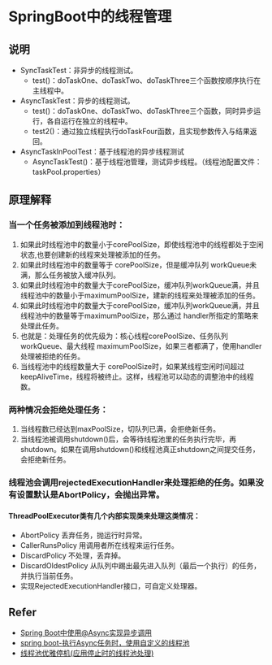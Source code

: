 # SpringBoot中的线程管理
## 说明
- SyncTaskTest：非异步的线程测试。
    - test()：doTaskOne、doTaskTwo、doTaskThree三个函数按顺序执行在主线程中。
- AsyncTaskTest：异步的线程测试。
    - test()：doTaskOne、doTaskTwo、doTaskThree三个函数，同时异步运行，各自运行在独立的线程中。
    - test2()：通过独立线程执行doTaskFour函数，且实现参数传入与结果返回。
- AsyncTaskInPoolTest：基于线程池的异步线程测试
    - AsyncTaskTest()：基于线程池管理，测试异步线程。（线程池配置文件：taskPool.properties）
## 原理解释
### 当一个任务被添加到线程池时：
1. 如果此时线程池中的数量小于corePoolSize，即使线程池中的线程都处于空闲状态,也要创建新的线程来处理被添加的任务。
2. 如果此时线程池中的数量等于 corePoolSize，但是缓冲队列 workQueue未满，那么任务被放入缓冲队列。
3. 如果此时线程池中的数量大于corePoolSize，缓冲队列workQueue满，并且线程池中的数量小于maximumPoolSize，建新的线程来处理被添加的任务。
4. 如果此时线程池中的数量大于corePoolSize，缓冲队列workQueue满，并且线程池中的数量等于maximumPoolSize，那么通过 handler所指定的策略来处理此任务。
5. 也就是：处理任务的优先级为：核心线程corePoolSize、任务队列workQueue、最大线程 maximumPoolSize，如果三者都满了，使用handler处理被拒绝的任务。
6. 当线程池中的线程数量大于 corePoolSize时，如果某线程空闲时间超过keepAliveTime，线程将被终止。这样，线程池可以动态的调整池中的线程数。
### 两种情况会拒绝处理任务：
1. 当线程数已经达到maxPoolSize，切队列已满，会拒绝新任务。
2. 当线程池被调用shutdown()后，会等待线程池里的任务执行完毕，再shutdown。如果在调用shutdown()和线程池真正shutdown之间提交任务，会拒绝新任务。
### 线程池会调用rejectedExecutionHandler来处理拒绝的任务。如果没有设置默认是AbortPolicy，会抛出异常。
#### ThreadPoolExecutor类有几个内部实现类来处理这类情况：
- AbortPolicy 丢弃任务，抛运行时异常。
- CallerRunsPolicy 用调用者所在线程来运行任务。
- DiscardPolicy 不处理，丢弃掉。
- DiscardOldestPolicy 从队列中踢出最先进入队列（最后一个执行）的任务，并执行当前任务。
- 实现RejectedExecutionHandler接口，可自定义处理器。

## Refer
- [Spring Boot中使用@Async实现异步调用](http://blog.didispace.com/springbootasync/)
- [spring boot-执行Async任务时，使用自定义的线程池](http://blog.csdn.net/liuchuanhong1/article/details/64132520)
- [线程池优雅停机(应用停止时的线程池处理)](http://blog.sina.com.cn/s/blog_7d1968e20102x1x4.html)